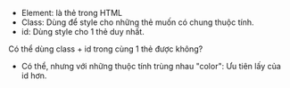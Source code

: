 - Element: là thẻ trong HTML
- Class: Dùng để style cho những thẻ muốn có chung thuộc tính.
- id: Dùng style cho 1 thẻ duy nhất.

Có thể dùng class + id trong cùng 1 thẻ được không?

- Có thể, nhưng với những thuộc tính trùng nhau "color": Ưu tiên lấy của id hơn.
